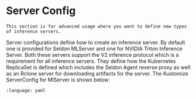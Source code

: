 # Server Config

```{note}
This section is for advanced usage where you want to define new types of inference servers.
```

Server configurations define how to create an inference server. By default one is provided for Seldon MLServer and one for NVIDIA Triton Inference Server. Both these servers support the V2 inference protocol which is a requirement for all inference servers. They define how the Kubernetes ReplicaSet is defined which includes the Seldon Agent reverse proxy as well as an Rclone server for downloading artifacts for the server. The Kustomize ServerConfig for MlServer is shown below:

```{literalinclude} ../../../../../../operator/config/serverconfigs/mlserver.yaml
:language: yaml
```

